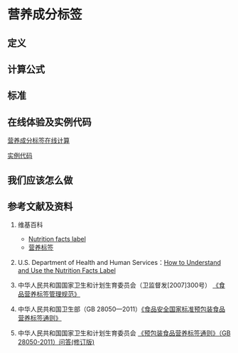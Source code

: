# 营养成分标签

## 定义

## 计算公式

## 标准

## 在线体验及实例代码

[营养成分标签在线计算](https://jsfiddle.net/quanbinn/ozqs7hfa/)

[实例代码]()

## 我们应该怎么做


## 参考文献及资料

1. 维基百科
	- [Nutrition facts label](https://en.wikipedia.org/wiki/Nutrition_facts_label)
	- [营养标签](https://zh.wikipedia.org/wiki/%E7%87%9F%E9%A4%8A%E6%A8%99%E7%B1%A4)

2. U.S. Department of Health and Human Services：[How to Understand and Use the Nutrition Facts Label](http://www.fda.gov/Food/IngredientsPackagingLabeling/LabelingNutrition/ucm274593.htm)

3. 中华人民共和国国家卫生和计划生育委员会（卫监督发[2007]300号） [《食品营养标签管理规范》](http://www.nhfpc.gov.cn/sps/s3593/200804/e6c1613d28004cf095546ab84723834b.shtml)

4. 中华人民共和国卫生部（GB 28050—2011）[《食品安全国家标准预包装食品营养标签通则》](http://www.gov.cn/gzdt/att/att/site1/20120709/001e3741a4741164d66215.pdf)

5. 中华人民共和国国家卫生和计划生育委员会 [《预包装食品营养标签通则》（GB 28050-2011）问答(修订版)](http://www.nhfpc.gov.cn/sps/s3594/201402/6f68ec6692594cf28d190cb47b770c11.shtml)